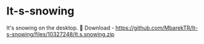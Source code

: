 # It-s-snowing
It's snowing on the desktop.
💾 Download -
https://github.com/MbarekTR/It-s-snowing/files/10327248/It.s.snowing.zip
